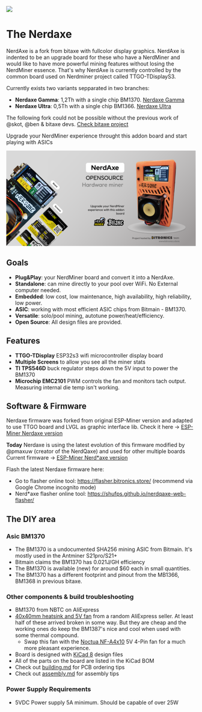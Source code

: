 [![](https://dcbadge.vercel.app/api/server/3E8ca2dkcC)](https://discord.gg/3E8ca2dkcC)

# The Nerdaxe
NerdAxe is a fork from bitaxe with fullcolor display graphics. NerdAxe is indented to be an upgrade board for these who have a NerdMiner and would like to have more powerful mining features without losing the NerdMiner essence. That's why NerdAxe is currently controlled by the common board used on Nerdminer project called TTGO-TDisplayS3.

Currently exists two variants sepparated in two branches:
- **Nerdaxe Gamma**: 1,2Th with a single chip BM1370. [Nerdaxe Gamma](https://github.com/BitMaker-hub/NerdAxe/tree/gamma-1%2C2Ths)
- **Nerdaxe Ultra**: 0,5Th with a single chip BM1366. [Nerdaxe Ultra](https://github.com/BitMaker-hub/NerdAxe/tree/ultra-500Ghs)

The following fork could not be possible without the previous work of @skot, @ben & bitaxe devs. [Check bitaxe project](https://bitaxe.org)

Upgrade your NerdMiner experience throught this addon board and start playing with ASICs

![NerdAxeUltra design](doc/NerdAxeGuithub.png)

## Goals
- **Plug&Play**: your NerdMiner board and convert it into a NerdAxe.
- **Standalone**: can mine directly to your pool over WiFi. No External computer needed.
- **Embedded**: low cost, low maintenance, high availability, high reliability, low power.
- **ASIC**: working with most efficient ASIC chips from Bitmain - BM1370.
- **Versatile**: solo/pool mining, autotune power/heat/efficiency.
- **Open Source**: All design files are provided.

## Features
- **TTGO-TDisplay** ESP32s3 wifi microcontroller display board
- **Multiple Screens** to allow you see all the miner stats 
- **TI TPS546D** buck regulator steps down the 5V input to power the BM1370
- **Microchip EMC2101** PWM controls the fan and monitors tach output. Measuring internal die temp isn't working.

## Software & Firmware
Nerdaxe firmware was forked from original ESP-Miner version and adapted to use TTGO board and LVGL as graphic interface lib. 
Check it here -> [ESP-Miner Nerdaxe version](https://github.com/BitMaker-hub/ESP-Miner-NerdAxe)

**Today** Nerdaxe is using the latest evolution of this firmware modified by @pmaxuw (creator of the NerdQaxe) and used for other multiple boards
Current firmware -> [ESP-Miner Nerd\*axe version](https://github.com/shufps/ESP-Miner-NerdQAxePlus)

Flash the latest Nerdaxe firmware here: 
- Go to flasher online tool: https://flasher.bitronics.store/ (recommend via Google Chrome incognito mode)
- Nerd\*axe flasher online tool: https://shufps.github.io/nerdqaxe-web-flasher/  

## The DIY area

### Asic BM1370
- The BM1370 is a undocumented SHA256 mining ASIC from Bitmain. It's mostly used in the Antminer S21pro/S21+
- Bitmain claims the BM1370 has 0.021J/GH efficiency
- The BM1370 is available (new) for around $60 each in small quantities.
- The BM1370 has a different footprint and pinout from the MB1366, BM1368 in previous bitaxe.


### Other components & build troubleshooting
- BM1370 from NBTC on AliExpress
- [40x40mm heatsink and 5V fan](https://www.aliexpress.com/item/2251832861666365.html) from a random AliExpress seller. At least half of these arrived broken in some way. But they are cheap and the working ones do keep the BM1387's nice and cool when used with some thermal compound.
    - Swap this fan with the [Noctua NF-A4x10](https://noctua.at/en/products/fan/nf-a4x10-pwm) 5V 4-Pin fan for a much more pleasant experience.
- Board is designed with [KiCad 8](https://www.kicad.org) design files
- All of the parts on the board are listed in the KiCad BOM
- Check out [building.md](building.md) for PCB ordering tips
- Check out [assembly.md](assembly.md) for assembly tips

### Power Supply Requirements
- 5VDC Power supply 5A minimum. Should be capable of over 25W


